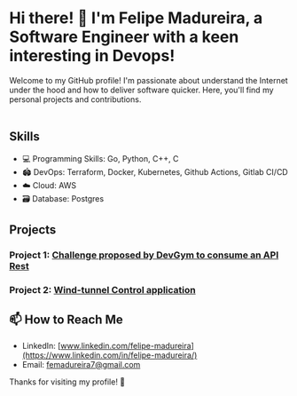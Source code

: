  # Hi there! 👋 I'm Felipe Madureira, a Software Engineer with a keen interesting in Devops! 

Welcome to my GitHub profile! I'm passionate about understand the Internet under the hood and how to deliver software quicker. Here, you'll find my personal projects and contributions. 
<br>
<br>


## Skills

- 💻 Programming Skills: Go, Python, C++, C
- 🏟️ DevOps: Terraform, Docker, Kubernetes, Github Actions, Gitlab CI/CD
- ☁️ Cloud: AWS
- 🗃️ Database: Postgres

## Projects

### Project 1: [Challenge proposed by DevGym to consume an API Rest](https://github.com/madfelps/go-wallet)


### Project 2: [Wind-tunnel Control application](https://github.com/madfelps/FAN)


## 📫 How to Reach Me

- LinkedIn: [www.linkedin.com/felipe-madureira](https://www.linkedin.com/in/felipe-madureira/)
- Email: femadureira7@gmail.com


Thanks for visiting my profile! 🚀 
